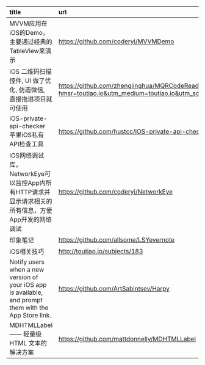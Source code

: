 | title   | url  |
|:--|:--|
MVVM应用在iOS的Demo，主要通过经典的TableView来演示|https://github.com/coderyi/MVVMDemo
iOS 二维码扫描控件, UI 做了优化, 仿造微信, 直接拖进项目就可使用|https://github.com/zhengjinghua/MQRCodeReaderViewController?hmsr=toutiao.io&utm_medium=toutiao.io&utm_source=toutiao.io
iOS-private-api-checker 苹果iOS私有API检查工具|https://github.com/hustcc/iOS-private-api-checker
iOS网络调试库，NetworkEye可以监控App内所有HTTP请求并显示请求相关的所有信息，方便App开发的网络调试|https://github.com/coderyi/NetworkEye
印象笔记 |https://github.com/allsome/LSYevernote
iOS相关技巧|http://toutiao.io/subjects/183
Notify users when a new version of your iOS app is available, and prompt them with the App Store link.|https://github.com/ArtSabintsev/Harpy
MDHTMLLabel —— 轻量级 HTML 文本的解决方案|https://github.com/mattdonnelly/MDHTMLLabel
